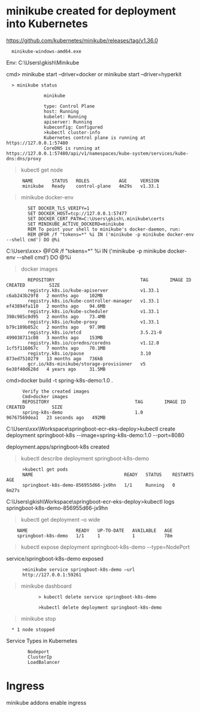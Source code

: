 # minikube created for deployment into Kubernetes

https://github.com/kubernetes/minikube/releases/tag/v1.36.0

      minikube-windows-amd64.exe

Env: C:\Users\gkish\Minikube


cmd> minikube start –driver=docker   or minikube start –driver=hyperkit

      > minikube status

                  minikube
                  
                  type: Control Plane
                  host: Running
                  kubelet: Running
                  apiserver: Running
                  kubeconfig: Configured
                  >kubectl cluster-info
                  Kubernetes control plane is running at https://127.0.0.1:57480
                  CoreDNS is running at https://127.0.0.1:57480/api/v1/namespaces/kube-system/services/kube-dns:dns/proxy

> kubectl get node
          
          NAME       STATUS   ROLES           AGE     VERSION
          minikube   Ready    control-plane   4m29s   v1.33.1


> minikube docker-env
            
            SET DOCKER_TLS_VERIFY=1
            SET DOCKER_HOST=tcp://127.0.0.1:57477
            SET DOCKER_CERT_PATH=C:\Users\gkish\.minikube\certs
            SET MINIKUBE_ACTIVE_DOCKERD=minikube
            REM To point your shell to minikube's docker-daemon, run:
            REM @FOR /f "tokens=*" %i IN ('minikube -p minikube docker-env --shell cmd') DO @%i

C:\Users\xxx> @FOR /f "tokens=*" %i IN ('minikube -p minikube docker-env --shell cmd') DO @%i

>docker images
            
            REPOSITORY                                TAG        IMAGE ID       CREATED         SIZE
            registry.k8s.io/kube-apiserver            v1.33.1    c6ab243b29f8   2 months ago    102MB
            registry.k8s.io/kube-controller-manager   v1.33.1    ef43894fa110   2 months ago    94.6MB
            registry.k8s.io/kube-scheduler            v1.33.1    398c985c0d95   2 months ago    73.4MB
            registry.k8s.io/kube-proxy                v1.33.1    b79c189b052c   2 months ago    97.9MB
            registry.k8s.io/etcd                      3.5.21-0   499038711c08   3 months ago    153MB
            registry.k8s.io/coredns/coredns           v1.12.0    1cf5f116067c   7 months ago    70.1MB
            registry.k8s.io/pause                     3.10       873ed7510279   13 months ago   736kB
            gcr.io/k8s-minikube/storage-provisioner   v5         6e38f40d628d   4 years ago     31.5MB

cmd>docker build -t spring-k8s-demo:1.0 .
          
          
          Verify the created images
          Cmd>docker images
          REPOSITORY                                TAG        IMAGE ID       CREATED          SIZE
          spring-k8s-demo                           1.0        96767569dea1   23 seconds ago   492MB


C:\Users\xxx\Workspace\springboot-ecr-eks-deploy>kubectl create deployment springboot-k8s --image=spring-k8s-demo:1.0 --port=8080

deployment.apps/springboot-k8s created


>kubectl describe  deployment springboot-k8s-demo
          
          >kubectl get pods
          NAME                                  READY   STATUS    RESTARTS       AGE
          springboot-k8s-demo-856955d66-jx9hn   1/1     Running   0              6m27s


C:\Users\gkish\Workspace\springboot-ecr-eks-deploy>kubectl logs springboot-k8s-demo-856955d66-jx9hn

>kubectl get deployment –o wide
        
        NAME                  READY   UP-TO-DATE   AVAILABLE   AGE
        springboot-k8s-demo   1/1     1            1           78m


> kubectl expose deployment springboot-k8s-demo --type=NodePort

service/springboot-k8s-demo exposed

          >minikube service springboot-k8s-demo –url
          http://127.0.0.1:59261

 >minikube dashboard
                
                > kubectl delete service springboot-k8s-demo
                
                >kubectl delete deployment springboot-k8s-demo


> minikube stop
      
      * 1 node stopped

Service Types in Kubernetes
            
            Nodeport
            ClusterIp
            LoadBalancer

# Ingress

minikube addons enable ingress




